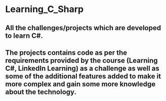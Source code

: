 # Learning_C_Sharp

## All the challenges/projects which are developed to learn C#.

## The projects contains code as per the requirements provided by the course (Learning C#, LinkedIn Learning) as a challenge as well as some of the additional features added to make it more complex and gain some more knowledge about the technology.
